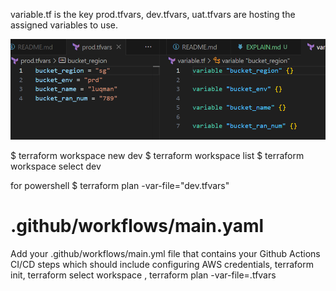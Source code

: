 variable.tf is the key
prod.tfvars, dev.tfvars, uat.tfvars are hosting the assigned variables to use.

![tfvars to input to variables.tf](/images/prod-variablesRelation.png)

$ terraform workspace new dev
$ terraform workspace list
$ terraform workspace select dev

for powershell
$ terraform plan -var-file="dev.tfvars"

# .github/workflows/main.yaml
Add your .github/workflows/main.yml file that contains your Github Actions CI/CD steps which should include configuring AWS credentials, terraform init, terraform select workspace , terraform plan -var-file=.tfvars